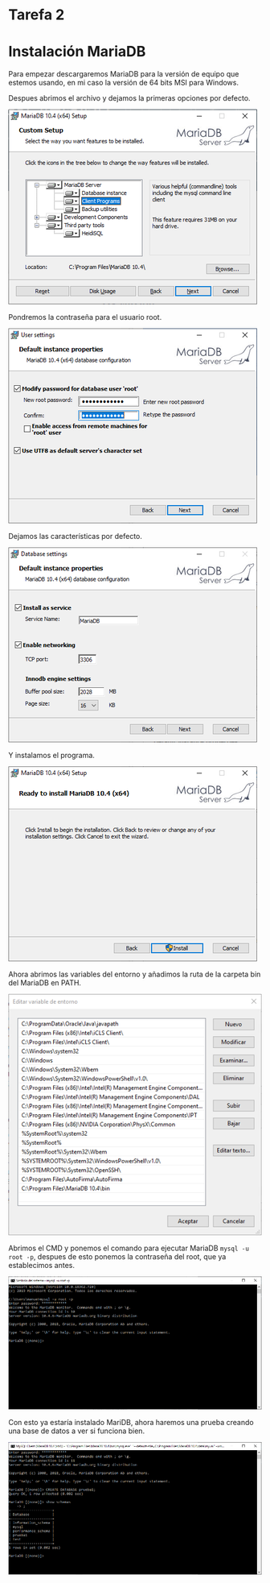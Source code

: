 # Tarefa 2

# Instalación MariaDB

Para empezar descargaremos MariaDB para la versión de equipo que estemos usando, en mi caso la versión de 64 bits MSI para Windows.

Despues abrimos el archivo y dejamos la primeras opciones por defecto.

![MariaDB1](img/InstalacionMariaDB-1.PNG)

Pondremos la contraseña para el usuario root.

![MariaDB2](img/InstalacionMariaDB-2.PNG)

Dejamos las características por defecto.

![MariaDB3](img/InstalacionMariaDB-3.PNG)

Y instalamos el programa.

![MariaDB4](img/InstalacionMariaDB-4.PNG)

Ahora abrimos las variables del entorno y añadimos la ruta de la carpeta bin del MariaDB en PATH.

![MariaDB5](img/InstalacionMariaDB-5.PNG)

Abrimos el CMD y ponemos el comando para ejecutar MariaDB ``mysql -u root -p``, despues de esto ponemos la contraseña del root, que ya establecimos antes.

![MariaDB6](img/InstalacionMariaDB-6.PNG)

Con esto ya estaría instalado MariDB, ahora haremos una prueba creando una base de datos a ver si funciona bien. 

![MariaDB7](img/InstalacionMariaDB-7.PNG)